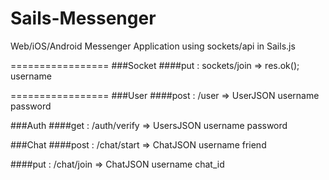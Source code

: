 Sails-Messenger
===============

Web/iOS/Android Messenger Application using sockets/api in Sails.js

=================
###Socket
####put : sockets/join => res.ok();
    username

=================
###User
####post : /user => UserJSON
    username
    password

###Auth
####get : /auth/verify => UsersJSON 
    username
    password

###Chat
####post : /chat/start => ChatJSON
		username
		friend

####put : /chat/join => ChatJSON
		username
		chat_id